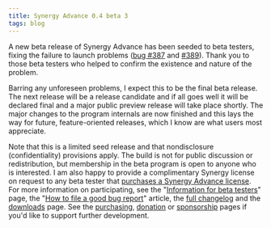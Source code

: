 ```yaml
---
title: Synergy Advance 0.4 beta 3
tags: blog
---
```


A new beta release of Synergy Advance has been seeded to beta testers, fixing the failure to launch problems ([bug \#387](http://wincent.com/a/support/bugs/show_bug.cgi?id=387) and [\#389](http://wincent.com/a/support/bugs/show_bug.cgi?id=389)). Thank you to those beta testers who helped to confirm the existence and nature of the problem.

Barring any unforeseen problems, I expect this to be the final beta release. The next release will be a release candidate and if all goes well it will be declared final and a major public preview release will take place shortly. The major changes to the program internals are now finished and this lays the way for future, feature-oriented releases, which I know are what users most appreciate.

Note that this is a limited seed release and that nondisclosure (confidentiality) provisions apply. The build is not for public discussion or redistribution, but membership in the beta program is open to anyone who is interested. I am also happy to provide a complimentary Synergy license on request to any beta tester that [purchases a Synergy Advance license](https://wincent.com/a/products/synergy-advance/purchase/). For more information on participating, see the "[Information for beta testers](http://wincent.com/s/beta/)" page, the "[How to file a good bug report](http://wincent.com/s/bugs/)" article, the [full changelog](http://wincent.com/a/products/synergy-advance/history/#0.4b3) and the [downloads](http://wincent.com/a/products/synergy-advance/download/) page. See the [purchasing](https://wincent.com/a/products/synergy-advance/purchase/), [donation](https://wincent.com/a/products/synergy-advance/donate/) or [sponsorship](https://wincent.com/a/products/synergy-advance/donate/) pages if you'd like to support further development.
